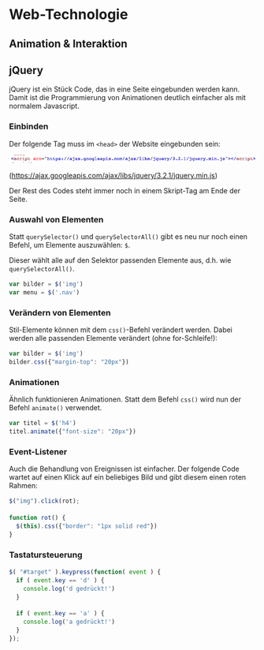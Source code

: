 # Web-Technologie

## Animation & Interaktion



## jQuery

jQuery ist ein Stück Code, das in eine Seite eingebunden werden kann. Damit ist die Programmierung von Animationen deutlich einfacher als mit normalem Javascript.



### Einbinden

Der folgende Tag muss im `<head>` der Website eingebunden sein:

![](images/jq.png)

(https://ajax.googleapis.com/ajax/libs/jquery/3.2.1/jquery.min.js)

Der Rest des Codes steht immer noch in einem Skript-Tag am Ende der Seite.



### Auswahl von Elementen

Statt `querySelector()` und `querySelectorAll()` gibt es neu nur noch einen Befehl, um Elemente auszuwählen: `$`.

Dieser wählt alle auf den Selektor passenden Elemente aus, d.h. wie `querySelectorAll()`.

```js
var bilder = $('img')
var menu = $('.nav')
```



### Verändern von Elementen

Stil-Elemente können mit dem `css()`-Befehl verändert werden. Dabei werden alle passenden Elemente verändert (ohne for-Schleife!):

```js
var bilder = $('img')
bilder.css({"margin-top": "20px"})
```



### Animationen

Ähnlich funktionieren Animationen. Statt dem Befehl `css()` wird nun der Befehl `animate()` verwendet.

```js
var titel = $('h4')
titel.animate({"font-size": "20px"})
```



### Event-Listener

Auch die Behandlung von Ereignissen ist einfacher. Der folgende Code wartet auf einen Klick auf ein beliebiges Bild und gibt diesem einen roten Rahmen:

```js
$("img").click(rot);

function rot() {
  $(this).css({"border": "1px solid red"})
}
```


### Tastatursteuerung

```js
$( "#target" ).keypress(function( event ) {
  if ( event.key == 'd' ) {
    console.log('d gedrückt!')
  }

  if ( event.key == 'a' ) {
    console.log('a gedrückt!')
  }
});
```
